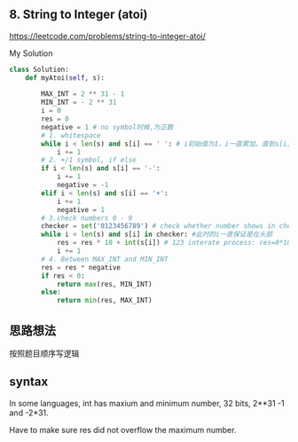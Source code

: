 ## 8. String to Integer (atoi)

https://leetcode.com/problems/string-to-integer-atoi/

My Solution

```python
class Solution:
    def myAtoi(self, s):
        
        MAX_INT = 2 ** 31 - 1
        MIN_INT = - 2 ** 31
        i = 0
        res = 0
        negative = 1 # no symbol时候,为正数
        # 1. whitespace
        while i < len(s) and s[i] == ' ': # i初始值为1，i一直累加，直到s[i]!=' '停住
            i += 1
        # 2. +/1 symbol, if else
        if i < len(s) and s[i] == '-':
            i += 1
            negative = -1 
        elif i < len(s) and s[i] == '+':
            i += 1
            negative = 1
        # 3.check numbers 0 - 9
        checker = set('0123456789') # check whether number shows in checker
        while i < len(s) and s[i] in checker: #此时的i一直保证是在头部
            res = res * 10 + int(s[i]) # 123 interate process: res=0*10+1=1 -> res=1*10+2=12 -> res=12*10+3=123
            i += 1
        # 4. Between MAX_INT and MIN_INT 
        res = res * negative
        if res < 0:
            return max(res, MIN_INT)
        else:
            return min(res, MAX_INT)
```

## 思路想法
按照题目顺序写逻辑
## syntax
In some languages, int has maxium and minimum number, 32 bits, 2**31 -1 and -2*31.

Have to make sure res did not overflow the maximum number.

